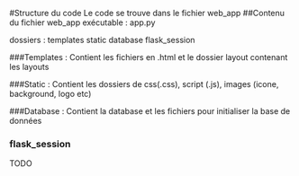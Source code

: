 #Structure du code
Le code se trouve dans le fichier web_app
##Contenu du fichier web_app
exécutable : 
app.py

dossiers :
templates
static
database
flask_session

###Templates :
Contient les fichiers en .html et le dossier layout contenant les layouts 

###Static :
Contient les dossiers de css(.css), script (.js), images (icone, background, logo etc)

###Database :
Contient la database et  les fichiers pour initialiser la base de données

### flask_session
TODO